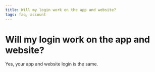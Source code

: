 ```yaml
---
title: Will my login work on the app and website?
tags: faq, account
--- 
```


# Will my login work on the app and website?

Yes, your app and website login is the same.
